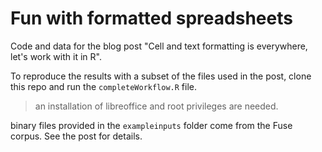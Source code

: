 
# Fun with formatted spreadsheets

Code and data for the blog post "Cell and text formatting is everywhere, let's work with it in R".

To reproduce the results with a subset of the files used in the post, clone this repo and run the `completeWorkflow.R` file. 

> an installation of libreoffice and root privileges are needed.

binary files provided in the `exampleinputs` folder come from the Fuse corpus. See the post for details.
